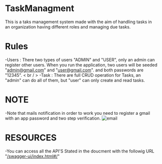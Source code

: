 # TaskManagment
This is a taks management system made with the aim of handling tasks in an organization having different roles and managing due tasks.

# Rules
  -Users : There two types of users "ADMIN" and "USER", only an admin can register other users. When you run the application, two users will be seeded "admin@gmail.com" and "user@gmail.com". and both passwords are "12345". < br / > 
  -Task : There are full CRUD operation for Tasks, an "admin" can do all of them, but "user" can only create and read tasks.

# NOTE
-Note that mails notification in order to work you need to register a gmail with an app password and two step verification.
![email](https://github.com/user-attachments/assets/61ae6cee-e11d-42e3-ad5c-2dc361d81fcc)

# RESOURCES 
-You can access all the API'S Stated in the doucment with the followig URL "[/swagger-ui/index.html#/](http://localhost:8080/swagger-ui/index.html#/)"
  
